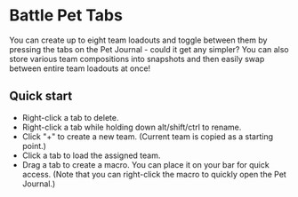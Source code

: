 Battle Pet Tabs
==================
You can create up to eight team loadouts and toggle between them by pressing the tabs on the Pet Journal - could it get any simpler? You can also store various team compositions into snapshots and then easily swap between entire team loadouts at once!

Quick start
------------------
- Right-click a tab to delete.
- Right-click a tab while holding down alt/shift/ctrl to rename.
- Click "+" to create a new team. (Current team is copied as a starting point.)
- Click a tab to load the assigned team.
- Drag a tab to create a macro. You can place it on your bar for quick access. (Note that you can right-click the macro to quickly open the Pet Journal.)
